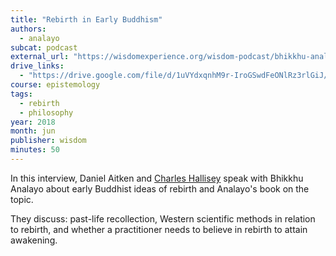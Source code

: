 ```yaml
---
title: "Rebirth in Early Buddhism"
authors:
  - analayo
subcat: podcast
external_url: "https://wisdomexperience.org/wisdom-podcast/bhikkhu-analayo-hallisey/"
drive_links:
  - "https://drive.google.com/file/d/1uVYdxqnhM9r-IroGSwdFeONlRz3rlGiJ/view?usp=sharing"
course: epistemology
tags:
  - rebirth
  - philosophy
year: 2018
month: jun
publisher: wisdom
minutes: 50
---
```


In this interview, Daniel Aitken and [Charles Hallisey](/authors/hallisey-charles) speak with Bhikkhu Analayo about early Buddhist ideas of rebirth and Analayo's book on the topic.

They discuss: past-life recollection, Western scientific methods in relation to rebirth, and whether a practitioner needs to believe in rebirth to attain awakening.
